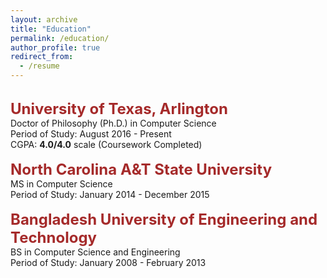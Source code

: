 ```yaml
---
layout: archive
title: "Education"
permalink: /education/
author_profile: true
redirect_from:
  - /resume
---
```




<br/>
    <span style="color:black; font-size:17px"><b><font color="brown" size="5">University of Texas, Arlington </font></b></span><br/>
    Doctor of Philosophy (Ph.D.) in Computer Science <br/>
    Period of Study: August 2016 - Present <br/>
    CGPA: <b>4.0/4.0</b> scale (Coursework Completed) <br/>



<br/>
    <span style="color:black; font-size:17px"><b><font color="brown" size="5">North Carolina A&T State University</font></b></span><br/>
    MS in Computer Science <br/>
    Period of Study: January 2014 - December 2015 <br/>



<br/>
    <span style="color:black; font-size:17px"><b><font color="brown" size="5">Bangladesh University of Engineering and Technology</font></b></span><br/>
    BS in Computer Science and Engineering<br/>
    Period of Study: January 2008 - February 2013 <br/>
